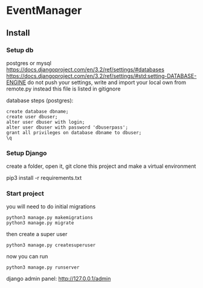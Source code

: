# EventManager


## Install

### Setup db
postgres or mysql
https://docs.djangoproject.com/en/3.2/ref/settings/#databases
https://docs.djangoproject.com/en/3.2/ref/settings/#std:setting-DATABASE-ENGINE
do not push your settings, write and import your local own from remote.py instead
this file is listed in gitignore

database steps (postgres):

    create database dbname;
    create user dbuser;
    alter user dbuser with login;
    alter user dbuser with password 'dbuserpass';
    grant all privileges on database dbname to dbuser;
    \q

### Setup Django    
create a folder, open it, git clone this project and make a virtual environment 

pip3 install -r requirements.txt

### Start project
you will need to do initial migrations

    python3 manage.py makemigrations
    python3 manage.py migrate

then create a super user

    python3 manage.py createsuperuser

now you can run

    python3 manage.py runserver
   
django admin panel: http://127.0.0.1/admin 

